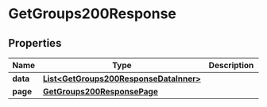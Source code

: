 

# GetGroups200Response


## Properties

| Name | Type | Description | Notes |
|------------ | ------------- | ------------- | -------------|
|**data** | [**List&lt;GetGroups200ResponseDataInner&gt;**](GetGroups200ResponseDataInner.md) |  |  [optional] |
|**page** | [**GetGroups200ResponsePage**](GetGroups200ResponsePage.md) |  |  [optional] |



